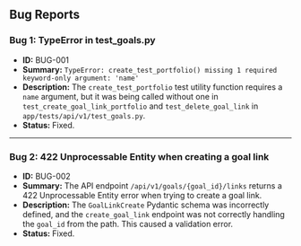 ## Bug Reports

### Bug 1: TypeError in test_goals.py

- **ID:** BUG-001
- **Summary:** `TypeError: create_test_portfolio() missing 1 required keyword-only argument: 'name'`
- **Description:** The `create_test_portfolio` test utility function requires a `name` argument, but it was being called without one in `test_create_goal_link_portfolio` and `test_delete_goal_link` in `app/tests/api/v1/test_goals.py`.
- **Status:** Fixed.

---

### Bug 2: 422 Unprocessable Entity when creating a goal link

- **ID:** BUG-002
- **Summary:** The API endpoint `/api/v1/goals/{goal_id}/links` returns a 422 Unprocessable Entity error when trying to create a goal link.
- **Description:** The `GoalLinkCreate` Pydantic schema was incorrectly defined, and the `create_goal_link` endpoint was not correctly handling the `goal_id` from the path. This caused a validation error.
- **Status:** Fixed.

